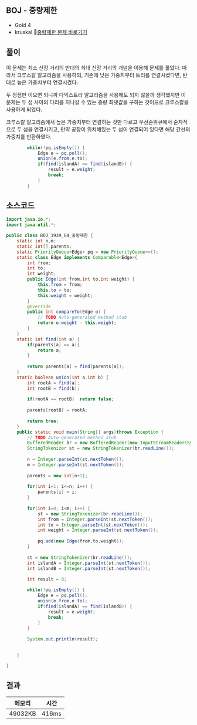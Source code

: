 ## BOJ - 중량제한 
- Gold 4 
- kruskal
🔗[중량제한 문제 바로가기](https://www.acmicpc.net/problem/1939)



## 풀이

이 문제는 최소 신장 거리의 반대의 최대 신장 거리의 개념을 이용해 문제를 풀었다.
따라서 크루스칼 알고리즘을 사용하되, 기존에 낮은 가중치부터 트리를 연결시켰다면, 반대로 높은 가중치부터 연결시켰다.

두 정점만 이으면 되니까 다익스트라 알고리즘을 사용해도 되지 않을까 생각했지만
이 문제는 두 섬 사이의 다리를 지나갈 수 있는 증량 최댓값을 구하는 것이므로 크루스칼을 사용하게 되었다.

크루스칼 알고리즘에서 높은 가중치부터 연결하는 것만 다르고 
우선순위큐에서 순차적으로 두 섬을 연결시키고, 만약 공장이 위치해있는 두 섬이 연결되어 있다면 해당 간선의 가중치를 반환하였다.

~~~java
		while(!pq.isEmpty()) {
			Edge e = pq.poll();
			union(e.from,e.to);
			if(find(islandA) == find(islandB)) {
				result = e.weight;
				break;
			}
		}
~~~


## 소스코드
~~~java
import java.io.*;
import java.util.*;

public class BOJ_1939_G4_중량제한 {
	static int n,m;
	static int[] parents;
	static PriorityQueue<Edge> pq = new PriorityQueue<>();
	static class Edge implements Comparable<Edge>{
		int from;
		int to;
		int weight;
		public Edge(int from,int to,int weight) {
			this.from = from;
			this.to = to;
			this.weight = weight;
		}
		@Override
		public int compareTo(Edge o) {
			// TODO Auto-generated method stub
			return o.weight - this.weight;
		}
	}
	static int find(int a) {
		if(parents[a] == a){
			return a;
		}
		
		return parents[a] = find(parents[a]);
	}
	static boolean union(int a,int b) {
		int rootA = find(a);
		int rootB = find(b);
		
		if(rootA == rootB)	return false;
		
		parents[rootB] = rootA;
		
		return true;
	}
	public static void main(String[] args)throws Exception {
		// TODO Auto-generated method stub
		BufferedReader br = new BufferedReader(new InputStreamReader(System.in));
		StringTokenizer st = new StringTokenizer(br.readLine());
		
		n = Integer.parseInt(st.nextToken());
		m = Integer.parseInt(st.nextToken());
		
		parents = new int[n+1];
		
		for(int i=1; i<=n; i++) {
			parents[i] = i;
		}
		
		for(int i=0; i<m; i++) {
			st = new StringTokenizer(br.readLine());
			int from = Integer.parseInt(st.nextToken());
			int to = Integer.parseInt(st.nextToken());
			int weight = Integer.parseInt(st.nextToken());
			
			pq.add(new Edge(from,to,weight));
		}
		
		st = new StringTokenizer(br.readLine());
		int islandA = Integer.parseInt(st.nextToken());
		int islandB = Integer.parseInt(st.nextToken());
		
		int result = 0;

		while(!pq.isEmpty()) {
			Edge e = pq.poll();
			union(e.from,e.to);
			if(find(islandA) == find(islandB)) {
				result = e.weight;
				break;
			}
		}
		
		System.out.println(result);
		

	}

}

~~~

## 결과 

| 메모리  | 시간 |
|----|----|
|49032KB	|416ms|